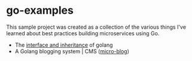 # go-examples
This sample project was created as a collection of the various things I've learned about best practices building microservices using Go.

- The [interface and inheritance](inheritance) of golang
- A Golang blogging system | CMS ([micro-blog](micro-blog))
